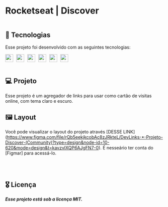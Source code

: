 <link rel="stylesheet" href="https://cdn.jsdelivr.net/gh/devicons/devicon@v2.15.1/devicon.min.css">
          
<h1>Rocketseat | Discover</h1>

 <img src="../assets/img/hero.webp" alt="" />

## 🚀 Tecnologias

Esse projeto foi desenvolvido com as seguintes tecnologias:

<div style="display:flex; gap:10px">

<img src="https://cdn.jsdelivr.net/gh/devicons/devicon/icons/html5/html5-original.svg" style="width:25px" alt:HTML5/>

 <img src="https://cdn.jsdelivr.net/gh/devicons/devicon/icons/css3/css3-original.svg" style="width:25px" alt:CSS3/>

<img src="https://cdn.jsdelivr.net/gh/devicons/devicon/icons/javascript/javascript-original.svg" style="width:25px" alt:Javascript/>
          
<img src="https://cdn.jsdelivr.net/gh/devicons/devicon/icons/git/git-original.svg" style="width:25px" alt:Git/>


<img src="https://cdn.jsdelivr.net/gh/devicons/devicon/icons/figma/figma-original.svg" style="width:25px" alt:Figma/>
          
<img src="https://devicon-website.vercel.app/api/github/original.svg?color=%23FFFFFF" style="width:25px" alt:Figma/>

</div>

<br>   

## 💻 Projeto

Esse projeto é um agregador de links para usar como cartão de visitas online, com tema claro e escuro.

## 🖼️ Layout

Você pode visualizar o layout do projeto através [DESSE LINK] (https://www.figma.com/file/rQb5eekjkcobAc8zJRkteL/DevLinks-•-Projeto-Discover-(Community)?type=design&node-id=10-620&mode=design&t=kavzvlXQP6AJgFN7-0). É nesseário ter conta do [Figmar] para acessá-lo.

<br><br>    

## 🎖️ Licença

<strong><em>Esse projeto está sob a licença MIT.
</em></strong>
